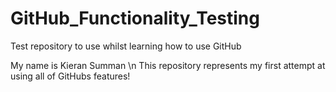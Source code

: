 # GitHub_Functionality_Testing
Test repository to use whilst learning how to use GitHub

My name is Kieran Summan \n
This repository represents my first attempt at using all of GitHubs features!
